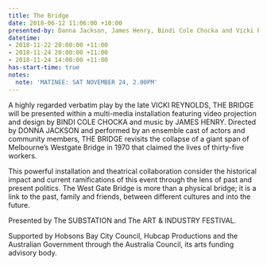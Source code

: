 ```yaml
---
title: The Bridge
date: 2018-06-12 11:06:00 +10:00
presented-by: Danna Jackson, James Henry, Bindi Cole Chocka and Vicki Reynolds
datetime:
- 2018-11-22 20:00:00 +11:00
- 2018-11-24 20:00:00 +11:00
- 2018-11-24 14:00:00 +11:00
has-start-time: true
notes:
  note: 'MATINEE: SAT NOVEMBER 24, 2.00PM'
---
```


A highly regarded verbatim play by the late VICKI REYNOLDS, THE BRIDGE will be presented within a multi-media installation featuring video projection and design by BINDI COLE CHOCKA and music by JAMES HENRY. Directed by DONNA JACKSON and performed by an ensemble cast of actors and community members, THE BRIDGE revisits the collapse of a giant span of Melbourne’s Westgate Bridge in 1970 that claimed the lives of thirty-five workers. 

This powerful installation and theatrical collaboration consider the historical impact and current ramifications of this event through the lens of past and present politics. The West Gate Bridge is more than a physical bridge; it is a link to the past, family and friends, between different cultures and into the future.

Presented by The SUBSTATION and The ART & INDUSTRY FESTIVAL.  

Supported by Hobsons Bay City Council, Hubcap Productions and the Australian Government through the Australia Council, its arts funding advisory body. 